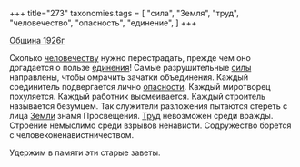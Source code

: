 +++
title="273"
taxonomies.tags = [
 "сила",
 "Земля",
 "труд",
 "человечество",
 "опасность",
 "единение",
]
+++

[Община 1926г](/agni/1926)

Сколько [человечеству](/tags/человечество) нужно перестрадать, прежде чем оно догадается о пользе [единения](/tags/единение)! Самые разрушительные [силы](/tags/сила) направлены, чтобы омрачить зачатки объединения. Каждый соединитель подвергается лично [опасности](/tags/опасность). Каждый миротворец похуляется. Каждый работник высмеивается. Каждый строитель называется безумцем. Так служители разложения пытаются стереть с лица [Земли](/tags/Земля) знамя Просвещения. [Труд](/tags/труд) невозможен среди вражды. Строение немыслимо среди взрывов ненависти. Содружество борется с человеконенавистничеством.   

Удержим в памяти эти старые заветы.   

